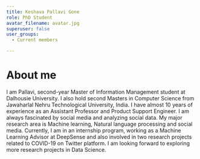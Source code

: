```yaml
---
title: Keshava Pallavi Gone
role: PhD Student
avatar_filename: avatar.jpg
superuser: false
user_groups:
  - Current members

---
```

# About me
I am Pallavi, second-year Master of Information Management student at Dalhousie University. I also hold second Masters in Computer Science from Jawaharlal Nehru Technological University, India.  I have almost 10 years of experience as an Assistant Professor and Product Support Engineer. I am always fascinated by social media and analyzing social data. My major research area is Machine learning, Natural language processing and social media. Currently, I am in an internship program, working as a Machine Learning Advisor at DeepSense and also involved in two research projects related to COVID-19 on Twitter platform. I am looking forward to exploring more research projects in Data Science.